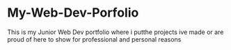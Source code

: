 # My-Web-Dev-Porfolio
This is my Junior Web Dev portfolio where i putthe projects ive made or are proud of here to show for professional and personal reasons
